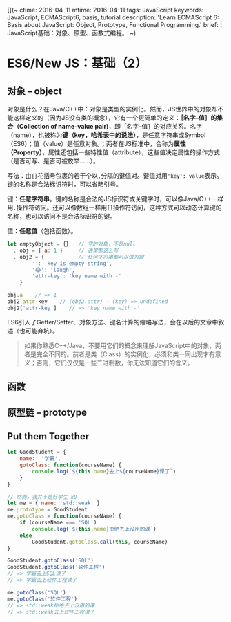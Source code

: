 [](~
    ctime: 2016-04-11
    mtime: 2016-04-11
    tags:  JavaScript
    keywords: JavaScript, ECMAScript6, basis, tutorial
    description: 'Learn ECMAScript 6: Basis about JavaScript: Object, Prototype, Functional Programming.'
    brief: |
            JavaScript基础：对象、原型、函数式编程。
~)

ES6/New JS：基础（2）
===


## 对象 – object
对象是什么？在Java/C++中：对象是类型的实例化。然而，JS世界中的对象却不能这样定义的（因为JS没有类的概念），它有一个更简单的定义：**［名字–值］的集合（Collection of name-value pair)**，即［名字–值］的对应关系。名字（name），也被称为**键（key，哈希表中的说法）**，是任意字符串或Symbol（ES6）；值（value）是任意对象。；两者在JS标准中，合称为**属性（Property）**，属性还包括一些特性值（attribute），这些值决定属性的操作方式（是否可写、是否可被枚举……）。

写法：由`{}`花括号包裹的若干个以`,`分隔的键值对。键值对用`'key': value`表示。键的名称是合法标识符时，可以省略引号。

键：**任意字符串**。键的名称是合法的JS标识符或关键字时，可以像Java/C++一样用`.`操作符访问。还可以像数组一样用`[]`操作符访问，这种方式可以动态计算键的名称，也可以访问不是合法标识符的键。

值：**任意值**（包括函数）。

```JavaScript
let emptyObject = {}   // 空的对象，不是null
  , obj = { a: 1 }     // 通常都这么写
  , obj2 = {           // 任何字符串都可以做为键
        '': 'key is empty string',
        '😂': 'laugh',
        'attr-key': 'key name with -'
    }

obj.a    // => 1
obj2.attr-key    // (obj2.attr) - (key) => undefined
obj2['attr-key']    // => 'key name with -'
```

ES6引入了Getter/Setter、对象方法、键名计算的缩略写法，会在以后的文章中叙述（也可能弃坑）。

> 如果你熟悉C++/Java，不要用它们的概念来理解JavaScript中的对象，两者是完全不同的。前者是类（Class）的实例化，必须和类一同出现才有意义；否则，它们仅仅是一些二进制数，你无法知道它们的含义。

## 函数


## 原型链 – prototype


## Put them Together
```JavaScript
let GoodStudent = {
    name:  '学霸',
    gotoClass: function(courseName) {
        console.log(`${this.name}去上${courseName}课了`)
    }
}

// 然而，我并不是好学生 xD
let me = { name: 'std::weak' }
me.prototype = GoodStudent
me.gotoClass = function(courseName) {
    if (courseName === 'SQL')
        console.log(`${this.name}拒绝去上没用的课`)
    else
        GoodStudent.gotoClass.call(this, courseName)
}

GoodStudent.gotoClass('SQL')
GoodStudent.gotoClass('软件工程')
// => 学霸去上SQL课了
// => 学霸去上软件工程课了

me.gotoClass('SQL')
me.gotoClass('软件工程')
// => std::weak拒绝去上没用的课
// => std::weak去上软件工程课了
```

